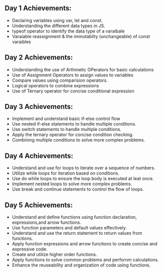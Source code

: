 ## Day 1 Achievements:

- Declaring variables using var, let and const.
- Understanding the different data types in JS.
- typeof operator to identify the data type of a varaibale
- Varaiable reassignment & the immutablity (unchangeable) of const varaibles

## Day 2 Achievements:

- Understanding the use of Arthmetic OPerators for basic calculations
- Use of Assignment Operators to assign values to variables
- Compare values using comparision operators.
- Logical operators to combine expressions
- Use of Ternary operator for concise conditional expression

## Day 3 Achievements:

- Implement and understand basic if-else control flow
- Use nested if-else statements to handle multiple conditions.
- Use switch statements to handle multiple conditions.
- Apply the ternary operator for concise condition checking.
- Combining multiple conditions to solve more complex problems.

## Day 4 Achievements:

- Understand and use for loops to iterate over a sequence of numbers.
- Utilize while loops for iteration based on conditions.
- Use do while loops to ensure the loop body is executed at leat once.
- Implement nested loops to solve more complex problems.
- Use break and continue statements to control the flow of loops.

## Day 5 Achievements:

- Understand and define functions using function declaration, expressions,and arrow functions.
- Use function parameters and default values effectively.
- Understand and use the return statement to return values from functions.
- Apply function expressions and arrow functions to create concise and expressive code.
- Create and utilize higher order functions.
- Apply functions to solve common problems and perfornm calculations.
- Enhance the reuseability and organization of code using functions.